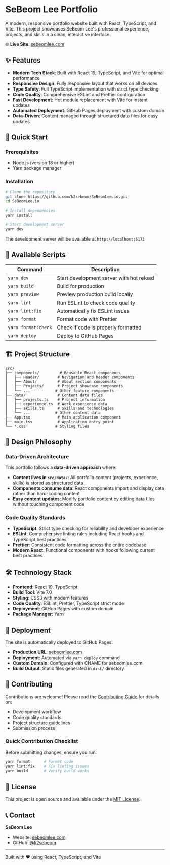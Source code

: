# SeBeom Lee Portfolio

A modern, responsive portfolio website built with React, TypeScript, and Vite. This project showcases SeBeom Lee's professional experience, projects, and skills in a clean, interactive interface.

🌐 **Live Site**: [sebeomlee.com](https://sebeomlee.com)

## ✨ Features

- **Modern Tech Stack**: Built with React 19, TypeScript, and Vite for optimal performance
- **Responsive Design**: Fully responsive layout that works on all devices
- **Type Safety**: Full TypeScript implementation with strict type checking
- **Code Quality**: Comprehensive ESLint and Prettier configuration
- **Fast Development**: Hot module replacement with Vite for instant updates
- **Automated Deployment**: GitHub Pages deployment with custom domain
- **Data-Driven**: Content managed through structured data files for easy updates

## 🚀 Quick Start

### Prerequisites

- Node.js (version 18 or higher)
- Yarn package manager

### Installation

```bash
# Clone the repository
git clone https://github.com/k2sebeom/SeBeomLee.io.git
cd SeBeomLee.io

# Install dependencies
yarn install

# Start development server
yarn dev
```

The development server will be available at `http://localhost:5173`

## 📜 Available Scripts

| Command | Description |
|---------|-------------|
| `yarn dev` | Start development server with hot reload |
| `yarn build` | Build for production |
| `yarn preview` | Preview production build locally |
| `yarn lint` | Run ESLint to check code quality |
| `yarn lint:fix` | Automatically fix ESLint issues |
| `yarn format` | Format code with Prettier |
| `yarn format:check` | Check if code is properly formatted |
| `yarn deploy` | Deploy to GitHub Pages |

## 🏗️ Project Structure

```
src/
├── components/         # Reusable React components
│   ├── Header/        # Navigation and header components
│   ├── About/         # About section components
│   ├── Projects/      # Project showcase components
│   └── ...           # Other feature components
├── data/              # Content data files
│   ├── projects.ts    # Project information
│   ├── experience.ts  # Work experience data
│   ├── skills.ts      # Skills and technologies
│   └── ...           # Other content data
├── App.tsx            # Main application component
├── main.tsx           # Application entry point
└── *.css             # Styling files
```

## 🎨 Design Philosophy

### Data-Driven Architecture

This portfolio follows a **data-driven approach** where:

- **Content lives in `src/data/`**: All portfolio content (projects, experience, skills) is stored as structured data
- **Components consume data**: React components import and display data rather than hard-coding content
- **Easy content updates**: Modify portfolio content by editing data files without touching component code

### Code Quality Standards

- **TypeScript**: Strict type checking for reliability and developer experience
- **ESLint**: Comprehensive linting rules including React hooks and TypeScript best practices
- **Prettier**: Consistent code formatting across the entire codebase
- **Modern React**: Functional components with hooks following current best practices

## 🛠️ Technology Stack

- **Frontend**: React 19, TypeScript
- **Build Tool**: Vite 7.0
- **Styling**: CSS3 with modern features
- **Code Quality**: ESLint, Prettier, TypeScript strict mode
- **Deployment**: GitHub Pages with custom domain
- **Package Manager**: Yarn

## 🚀 Deployment

The site is automatically deployed to GitHub Pages:

- **Production URL**: [sebeomlee.com](https://sebeomlee.com)
- **Deployment**: Automated via `yarn deploy` command
- **Custom Domain**: Configured with CNAME for sebeomlee.com
- **Build Output**: Static files generated in `dist/` directory

## 🤝 Contributing

Contributions are welcome! Please read the [Contributing Guide](CONTRIBUTING.md) for details on:

- Development workflow
- Code quality standards
- Project structure guidelines
- Submission process

### Quick Contribution Checklist

Before submitting changes, ensure you run:

```bash
yarn format      # Format code
yarn lint:fix    # Fix linting issues
yarn build       # Verify build works
```

## 📄 License

This project is open source and available under the [MIT License](LICENSE).

## 📞 Contact

**SeBeom Lee**
- Website: [sebeomlee.com](https://sebeomlee.com)
- GitHub: [@k2sebeom](https://github.com/k2sebeom)

---

Built with ❤️ using React, TypeScript, and Vite
